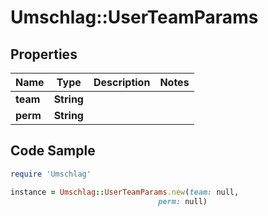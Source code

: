 # Umschlag::UserTeamParams

## Properties

Name | Type | Description | Notes
------------ | ------------- | ------------- | -------------
**team** | **String** |  | 
**perm** | **String** |  | 

## Code Sample

```ruby
require 'Umschlag'

instance = Umschlag::UserTeamParams.new(team: null,
                                 perm: null)
```


